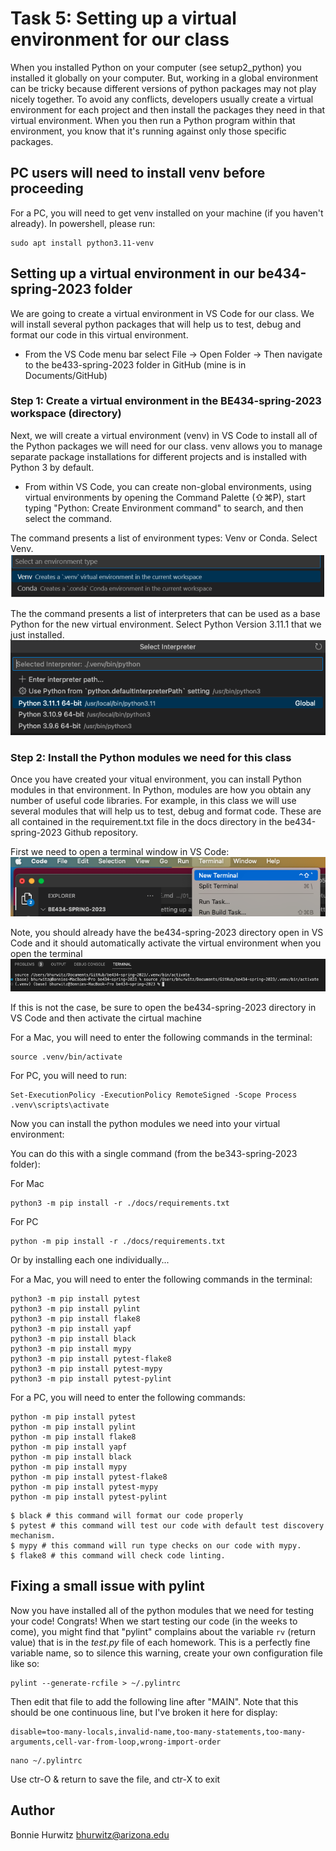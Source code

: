 # Task 5: Setting up a virtual environment for our class

When you installed Python on your computer (see setup2_python) you installed it globally on your computer. But, working in a global environment can be tricky because different versions of python packages may not play nicely together. To avoid any conflicts, developers usually create a virtual environment for each project and then install the packages they need in that virtual environment. When you then run a Python program within that environment, you know that it's running against only those specific packages. 

## PC users will need to install venv before proceeding

For a PC, you will need to get venv installed on your machine (if you haven't already). In powershell, please run:

```
sudo apt install python3.11-venv
```

## Setting up a virtual environment in our be434-spring-2023 folder

We are going to create a virtual environment in VS Code for our class. We will install several python packages that will help us to test, debug and format our code in this virtual environment. 

* From the VS Code menu bar select File -> Open Folder -> Then navigate to the be433-spring-2023 folder in GitHub (mine is in Documents/GitHub)

### Step 1: Create a virtual environment in the BE434-spring-2023 workspace (directory)

Next, we will create a virtual environment (venv) in VS Code to install all of the Python packages we will need for our class. 
venv allows you to manage separate package installations for different projects and is installed with Python 3 by default.

* From within VS Code, you can create non-global environments, using virtual environments by opening the Command Palette (⇧⌘P), start typing "Python: Create Environment command" to search, and then select the command.

The command presents a list of environment types: Venv or Conda. Select Venv.
![1venv](./images/1_venv_select_env_type.png "Selecting a venv type")

The the command presents a list of interpreters that can be used as a base Python for the new virtual environment. Select Python Version 3.11.1 that we just installed.
![2venv](./images/2_venv_select_python_version.png "Selecting a venv python version")

### Step 2: Install the Python modules we need for this class

Once you have created your vitual environment, you can install Python modules in that environment. In Python, modules are how you obtain any number of useful code libraries. For example, in this class we will use several modules that will help us to test, debug and format code. These are all contained in the requirement.txt file in the docs directory in the be434-spring-2023 Github repository.  

First we need to open a terminal window in VS Code:
![3venv](./images/vscode_open_terminal.png "Opening a terminal in VS Code")

Note, you should already have the be434-spring-2023 directory open in VS Code and it should automatically activate the virtual environment when you open the terminal
![4venv](./images/3_venv_activate_env.png "Activating a virtual environment")

If this is not the case, be sure to open the be434-spring-2023 directory in VS Code and then activate the cirtual machine

For a Mac, you will need to enter the following commands in the terminal:
```
source .venv/bin/activate
```

For PC, you will need to run:

```
Set-ExecutionPolicy -ExecutionPolicy RemoteSigned -Scope Process
.venv\scripts\activate
```

Now you can install the python modules we need into your virtual environment:

You can do this with a single command (from the be343-spring-2023 folder):

For Mac
```
python3 -m pip install -r ./docs/requirements.txt
```

For PC
```
python -m pip install -r ./docs/requirements.txt
```

Or by installing each one individually...

For a Mac, you will need to enter the following commands in the terminal:
```
python3 -m pip install pytest
python3 -m pip install pylint
python3 -m pip install flake8
python3 -m pip install yapf
python3 -m pip install black
python3 -m pip install mypy
python3 -m pip install pytest-flake8
python3 -m pip install pytest-mypy
python3 -m pip install pytest-pylint
```

For a PC, you will need to enter the following commands:
```
python -m pip install pytest
python -m pip install pylint
python -m pip install flake8
python -m pip install yapf
python -m pip install black
python -m pip install mypy
python -m pip install pytest-flake8
python -m pip install pytest-mypy
python -m pip install pytest-pylint
```

```
$ black # this command will format our code properly
$ pytest # this command will test our code with default test discovery mechanism.
$ mypy # this command will run type checks on our code with mypy.
$ flake8 # this command will check code linting.
```

## Fixing a small issue with pylint

Now you have installed all of the python modules that we need for testing your code! Congrats! When we start testing our code (in the weeks to come), you might find that "pylint" complains about the variable `rv` (return value) that is in the _test.py_ file of each homework. This is a perfectly fine variable name, so to silence this warning, create your own configuration file like so:

```
pylint --generate-rcfile > ~/.pylintrc
```

Then edit that file to add the following line after "MAIN". Note that this should be one continuous line, but I've broken it here for display:

```
disable=too-many-locals,invalid-name,too-many-statements,too-many-arguments,cell-var-from-loop,wrong-import-order
``` 

```
nano ~/.pylintrc
```
Use ctr-O & return to save the file, and ctr-X to exit

## Author

Bonnie Hurwitz <bhurwitz@arizona.edu> 